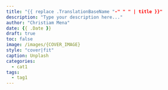 ```yaml
---
title: "{{ replace .TranslationBaseName "-" " " | title }}"
description: "Type your description here..."
author: "Christiam Mena"
date: {{ .Date }}
draft: true
toc: false
image: /images/{COVER_IMAGE}
style: "cover|fit"
caption: Unplash
categories:
  - cat1
tags:
  - tag1
---
```

